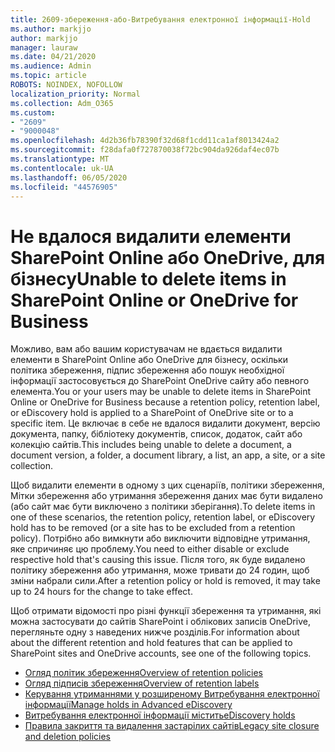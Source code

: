```yaml
---
title: 2609-збереження-або-Витребування електронної інформації-Hold
ms.author: markjjo
author: markjjo
manager: lauraw
ms.date: 04/21/2020
ms.audience: Admin
ms.topic: article
ROBOTS: NOINDEX, NOFOLLOW
localization_priority: Normal
ms.collection: Adm_O365
ms.custom:
- "2609"
- "9000048"
ms.openlocfilehash: 4d2b36fb78390f32d68f1cdd11ca1af8013424a2
ms.sourcegitcommit: f28dafa0f727870038f72bc904da926daf4ec07b
ms.translationtype: MT
ms.contentlocale: uk-UA
ms.lasthandoff: 06/05/2020
ms.locfileid: "44576905"
---
```

# <a name="unable-to-delete-items-in-sharepoint-online-or-onedrive-for-business"></a><span data-ttu-id="a817c-102">Не вдалося видалити елементи SharePoint Online або OneDrive, для бізнесу</span><span class="sxs-lookup"><span data-stu-id="a817c-102">Unable to delete items in SharePoint Online or OneDrive for Business</span></span>

<span data-ttu-id="a817c-103">Можливо, вам або вашим користувачам не вдається видалити елементи в SharePoint Online або OneDrive для бізнесу, оскільки політика збереження, підпис збереження або пошук необхідної інформації застосовується до SharePoint OneDrive сайту або певного елемента.</span><span class="sxs-lookup"><span data-stu-id="a817c-103">You or your users may be unable to delete items in SharePoint Online or OneDrive for Business because a retention policy, retention label, or eDiscovery hold is applied to a SharePoint of OneDrive site or to a specific item.</span></span> <span data-ttu-id="a817c-104">Це включає в себе не вдалося видалити документ, версію документа, папку, бібліотеку документів, список, додаток, сайт або колекцію сайтів.</span><span class="sxs-lookup"><span data-stu-id="a817c-104">This includes being unable to delete a document, a document version, a folder, a document library, a list, an app, a site, or a site collection.</span></span> 

<span data-ttu-id="a817c-105">Щоб видалити елементи в одному з цих сценаріїв, політики збереження, Мітки збереження або утримання збереження даних має бути видалено (або сайт має бути виключено з політики зберігання).</span><span class="sxs-lookup"><span data-stu-id="a817c-105">To delete items in one of these scenarios, the retention policy, retention label, or eDiscovery hold has to be removed (or a site has to be excluded from a retention policy).</span></span> <span data-ttu-id="a817c-106">Потрібно або вимкнути або виключити відповідне утримання, яке спричиняє цю проблему.</span><span class="sxs-lookup"><span data-stu-id="a817c-106">You need to either disable or exclude respective hold that's causing this issue.</span></span> <span data-ttu-id="a817c-107">Після того, як буде видалено політику збереження або утримання, може тривати до 24 годин, щоб зміни набрали сили.</span><span class="sxs-lookup"><span data-stu-id="a817c-107">After a retention policy or hold is removed, it may take up to 24 hours for the change to take effect.</span></span> 

<span data-ttu-id="a817c-108">Щоб отримати відомості про різні функції збереження та утримання, які можна застосувати до сайтів SharePoint і облікових записів OneDrive, перегляньте одну з наведених нижче розділів.</span><span class="sxs-lookup"><span data-stu-id="a817c-108">For information about about the different retention and hold features that can be applied to SharePoint sites and OneDrive accounts, see one of the following topics.</span></span>

- [<span data-ttu-id="a817c-109">Огляд політик збереження</span><span class="sxs-lookup"><span data-stu-id="a817c-109">Overview of retention policies</span></span>](https://docs.microsoft.com/microsoft-365/compliance/retention-policies)
- [<span data-ttu-id="a817c-110">Огляд підписів збереження</span><span class="sxs-lookup"><span data-stu-id="a817c-110">Overview of retention labels</span></span>](https://docs.microsoft.com/microsoft-365/compliance/labels)
- [<span data-ttu-id="a817c-111">Керування утриманнями у розширеному Витребування електронної інформації</span><span class="sxs-lookup"><span data-stu-id="a817c-111">Manage holds in Advanced eDiscovery</span></span>](https://docs.microsoft.com/microsoft-365/compliance/managing-holds)
- [<span data-ttu-id="a817c-112">Витребування електронної інформації містить</span><span class="sxs-lookup"><span data-stu-id="a817c-112">eDiscovery holds</span></span>](https://docs.microsoft.com/microsoft-365/compliance/ediscovery-cases#step-4-place-content-locations-on-hold)
- [<span data-ttu-id="a817c-113">Правила закриття та видалення застарілих сайтів</span><span class="sxs-lookup"><span data-stu-id="a817c-113">Legacy site closure and deletion policies</span></span>](https://support.office.com/article/Use-policies-for-site-closure-and-deletion-A8280D82-27FD-48C5-9ADF-8A5431208BA5)